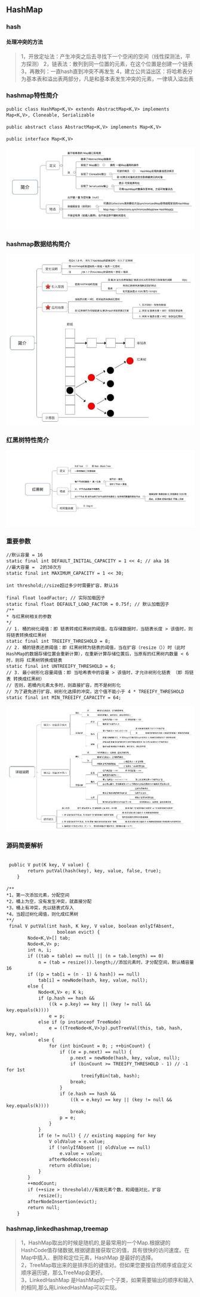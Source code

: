 ## HashMap

### hash

#### 处理冲突的方法
>1，开放定址法：产生冲突之后去寻找下一个空闲的空间（线性探测法，平方探测）
>2，链表法：散列到同一位置的元素，在这个位置是创建一个链表
>3，再散列：一直hash直到冲突不再发生
>4，建立公共溢出区：将哈希表分为基本表和溢出表两部分，凡是和基本表发生冲突的元素，一律填入溢出表

### hashmap特性简介
```
public class HashMap<K,V> extends AbstractMap<K,V> implements Map<K,V>, Cloneable, Serializable

public abstract class AbstractMap<K,V> implements Map<K,V>

public interface Map<K,V>
 ```   
![Alt text](./res/hashmap-character.png  "hashmap特性简介")


### hashmap数据结构简介
![Alt text](./res/hashmap.jpg "hashmap数据结构简介")

### 红黑树特性简介
![Alt text](./res/red-back-tree.png  "红黑树特性简介")

### 重要参数
```
//默认容量 = 16 
static final int DEFAULT_INITIAL_CAPACITY = 1 << 4; // aka 16
//最大容量 =  2的30次方
static final int MAXIMUM_CAPACITY = 1 << 30;

int threshold;//size超过多少时需要扩容，默认16

final float loadFactor; // 实际加载因子
static final float DEFAULT_LOAD_FACTOR = 0.75f; // 默认加载因子
/** 
* 与红黑树相关的参数
*/
// 1. 桶的树化阈值：即 链表转成红黑树的阈值，在存储数据时，当链表长度 > 该值时，则将链表转换成红黑树
static final int TREEIFY_THRESHOLD = 8; 
// 2. 桶的链表还原阈值：即 红黑树转为链表的阈值，当在扩容（resize（））时（此时HashMap的数据存储位置会重新计算），在重新计算存储位置后，当原有的红黑树内数量 < 6时，则将 红黑树转换成链表
static final int UNTREEIFY_THRESHOLD = 6;
// 3. 最小树形化容量阈值：即 当哈希表中的容量 > 该值时，才允许树形化链表 （即 将链表 转换成红黑树）
// 否则，若桶内元素太多时，则直接扩容，而不是树形化
// 为了避免进行扩容、树形化选择的冲突，这个值不能小于 4 * TREEIFY_THRESHOLD
static final int MIN_TREEIFY_CAPACITY = 64;

```

![Alt text](./res/loadFactor.jpg "加载因子比较")

### 源码简要解析
```

 public V put(K key, V value) {
        return putVal(hash(key), key, value, false, true);
    }

/**
*1，第一次添加元素，分配空间
*2，桶上为空，没有发生冲突，就直接分配
*3，桶上有冲突，先以链表式存入
*4，当超过树化阈值，则化成红黑树
**/
 final V putVal(int hash, K key, V value, boolean onlyIfAbsent,
                   boolean evict) {
        Node<K,V>[] tab;
        Node<K,V> p;
        int n, i;
        if ((tab = table) == null || (n = tab.length) == 0)
            n = (tab = resize()).length;//添加元素时，才分配空间，默认桶容量16
        if ((p = tab[i = (n - 1) & hash]) == null)
            tab[i] = newNode(hash, key, value, null);
        else {
            Node<K,V> e; K k;
            if (p.hash == hash &&
                ((k = p.key) == key || (key != null && key.equals(k))))
                e = p;
            else if (p instanceof TreeNode)
                e = ((TreeNode<K,V>)p).putTreeVal(this, tab, hash, key, value);
            else {
                for (int binCount = 0; ; ++binCount) {
                    if ((e = p.next) == null) {
                        p.next = newNode(hash, key, value, null);
                        if (binCount >= TREEIFY_THRESHOLD - 1) // -1 for 1st
                            treeifyBin(tab, hash);
                        break;
                    }
                    if (e.hash == hash &&
                        ((k = e.key) == key || (key != null && key.equals(k))))
                        break;
                    p = e;
                }
            }
            if (e != null) { // existing mapping for key
                V oldValue = e.value;
                if (!onlyIfAbsent || oldValue == null)
                    e.value = value;
                afterNodeAccess(e);
                return oldValue;
            }
        }
        ++modCount;
        if (++size > threshold)//有效元素个数，和阈值对比，扩容
            resize();
        afterNodeInsertion(evict);
        return null;
    }
```

### hashmap,linkedhashmap,treemap
>1，HashMap取出的时候是随机的,是最常用的一个Map.根据键的HashCode值存储数据,根据键直接获取它的值，具有很快的访问速度。在Map中插入、删除和定位元素，HashMap 是最好的选择。    
>2，TreeMap取出来的是排序后的键值对。但如果您要按自然顺序或自定义顺序遍历键，那么TreeMap会更好。   
>3，LinkedHashMap 是HashMap的一个子类，如果需要输出的顺序和输入的相同,那么用LinkedHashMap可以实现。    